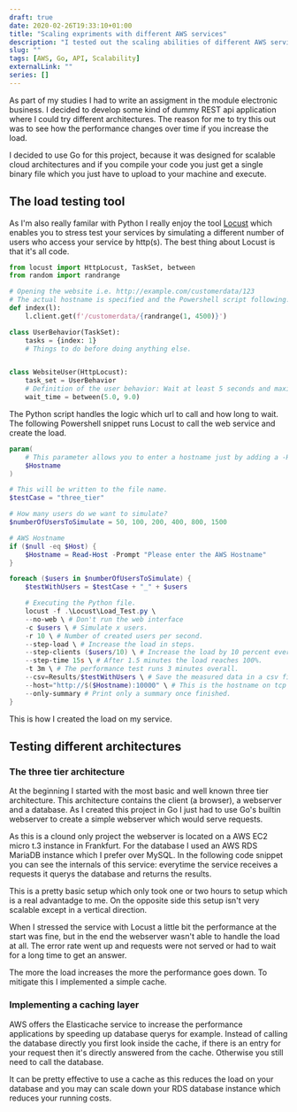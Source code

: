 ```yaml
---
draft: true
date: 2020-02-26T19:33:10+01:00
title: "Scaling expriments with different AWS services"
description: "I tested out the scaling abilities of different AWS services by creating a dummy application and stress tested them with Locust."
slug: "" 
tags: [AWS, Go, API, Scalability]
externalLink: ""
series: []
---
```


As part of my studies I had to write an assigment in the module electronic business. I decided to develop some kind of dummy REST api application where I could try different architectures. The reason for me to try this out was to see how the performance changes over time if you increase the load.

I decided to use Go for this project, because it was designed for scalable cloud architectures and if you compile your code you just get a single binary file which you just have to upload to your machine and execute.

## The load testing tool

As I'm also really familar with Python I really enjoy the tool [Locust](https://locust.io) which enables you to stress test your services by simulating a different number of users who access your service by http(s). The best thing about Locust is that it's all code.

```Python
from locust import HttpLocust, TaskSet, between
from random import randrange

# Opening the website i.e. http://example.com/customerdata/123
# The actual hostname is specified and the Powershell script following.
def index(l):
    l.client.get(f'/customerdata/{randrange(1, 4500)}')

class UserBehavior(TaskSet):
    tasks = {index: 1}
    # Things to do before doing anything else.


class WebsiteUser(HttpLocust):
    task_set = UserBehavior
    # Definition of the user behavior: Wait at least 5 seconds and maximum 9 seconds.
    wait_time = between(5.0, 9.0)
```

The Python script handles the logic which url to call and how long to wait. The following Powershell snippet runs Locust to call the web service and create the load.

```Powershell
param(
    # This parameter allows you to enter a hostname just by adding a -Hostname.
    $Hostname
)

# This will be written to the file name.
$testCase = "three_tier"

# How many users do we want to simulate?
$numberOfUsersToSimulate = 50, 100, 200, 400, 800, 1500

# AWS Hostname
if ($null -eq $Host) {
    $Hostname = Read-Host -Prompt "Please enter the AWS Hostname"
}

foreach ($users in $numberOfUsersToSimulate) {
    $testWithUsers = $testCase + "_" + $users

    # Executing the Python file.
    locust -f .\Locust\Load_Test.py \
    --no-web \ # Don't run the web interface
    -c $users \ # Simulate x users.
    -r 10 \ # Number of created users per second.
    --step-load \ # Increase the load in steps.
    --step-clients ($users/10) \ # Increase the load by 10 percent every step.
    --step-time 15s \ # After 1.5 minutes the load reaches 100%.
    -t 3m \ # The performance test runs 3 minutes overall.
    --csv=Results/$testWithUsers \ # Save the measured data in a csv file.
    --host="http://$($Hostname):10000" \ # This is the hostname on tcp port 10000.
    --only-summary # Print only a summary once finished.
}

```

This is how I created the load on my service.

## Testing different architectures

### The three tier architecture

At the beginning I started with the most basic and well known three tier architecture. This architecture contains the client (a browser), a webserver and a database. As I created this project in Go I just had to use Go's builtin webserver to create a simple webserver which would serve requests.

As this is a clound only project the webserver is located on a AWS EC2 micro t.3 instance in Frankfurt. For the database I used an AWS RDS MariaDB instance which I prefer over MySQL. In the following code snippet you can see the internals of this service: everytime the service receives a requests it querys the database and returns the results.
<!-- Hier Quelltext einfügen -->

This is a pretty basic setup which only took one or two hours to setup which is a real advantadge to me. On the opposite side this setup isn't very scalable except in a vertical direction.

When I stressed the service with Locust a little bit the performance at the start was fine, but in the end the webserver wasn't able to handle the load at all. The error rate went up and requests were not served or had to wait for a long time to get an answer.

<!-- Hier Messwerte einfügen -->

The more the load increases the more the performance goes down. To mitigate this I implemented a simple cache.

### Implementing a caching layer

AWS offers the Elasticache service to increase the performance applications by speeding up database querys for example. Instead of calling the database directly you first look inside the cache, if there is an entry for your request then it's directly answered from the cache. Otherwise you still need to call the database.

It can be pretty effective to use a cache as this reduces the load on your database and you may can scale down your RDS database instance which reduces your running costs.
